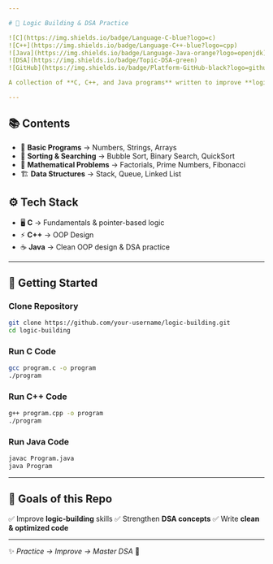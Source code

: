 ```yaml
---

# 🚀 Logic Building & DSA Practice

![C](https://img.shields.io/badge/Language-C-blue?logo=c)
![C++](https://img.shields.io/badge/Language-C++-blue?logo=cpp)
![Java](https://img.shields.io/badge/Language-Java-orange?logo=openjdk)
![DSA](https://img.shields.io/badge/Topic-DSA-green)
![GitHub](https://img.shields.io/badge/Platform-GitHub-black?logo=github)

A collection of **C, C++, and Java programs** written to improve **logic-building, problem-solving, and Data Structures & Algorithms (DSA)** skills.

---
```


## 📚 Contents

* 🔢 **Basic Programs** → Numbers, Strings, Arrays
* 🔄 **Sorting & Searching** → Bubble Sort, Binary Search, QuickSort
* 🧮 **Mathematical Problems** → Factorials, Prime Numbers, Fibonacci
* 🏗 **Data Structures** → Stack, Queue, Linked List


## ⚙️ Tech Stack

* 🖥 **C** → Fundamentals & pointer-based logic
* ⚡ **C++** →  OOP Design
* ☕ **Java** → Clean OOP design & DSA practice

---

## 🚀 Getting Started

### Clone Repository

```bash
git clone https://github.com/your-username/logic-building.git
cd logic-building
```

### Run C Code

```bash
gcc program.c -o program
./program
```

### Run C++ Code

```bash
g++ program.cpp -o program
./program
```

### Run Java Code

```bash
javac Program.java
java Program
```

---

## 🎯 Goals of this Repo

✅ Improve **logic-building** skills
✅ Strengthen **DSA concepts**
✅ Write **clean & optimized code**

---

✨ *Practice → Improve → Master DSA* 🚀
